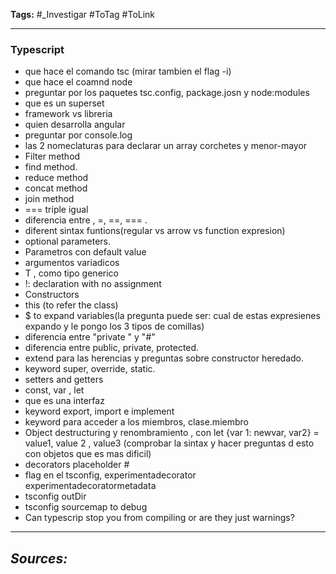 **Tags:** #_Investigar 
#ToTag #ToLink 
- - -
### Typescript
- que hace el comando tsc (mirar tambien el flag -i)
- que hace el coamnd node
- preguntar por los paquetes tsc.config, package.josn y node:modules
- que es un superset
- framework vs libreria
- quien desarrolla angular
- preguntar por console.log
- las 2 nomeclaturas para declarar un array  corchetes y menor-mayor
- Filter method
- find method.
- reduce method
- concat method 
- join method
- === triple igual 
- diferencia entre , =, \==, \=== .
- diferent sintax funtions(regular vs arrow vs function expresion)
- optional parameters.
- Parametros con default value
- argumentos variadicos
- T , como tipo generico
- !: declaration with no assignment
- Constructors
- this (to refer the class)
- $ to expand variables(la pregunta puede ser: cual de estas expresienes expando y le pongo los 3 tipos de comillas)
- diferencia entre "private " y "#"
- diferencia entre public, private, protected.
- extend para las herencias y preguntas sobre constructor heredado.
- keyword super, override, static.
- setters and getters
- const, var , let
- que es una interfaz
- keyword export, import e implement 
- keyword para acceder a los miembros, clase.miembro
- Object destructuring y renombramiento , con let {var 1: newvar, var2} = value1, value 2 , value3 (comprobar la sintax y hacer preguntas d esto con objetos que es mas dificil)
- decorators placeholder \#
- flag en el tsconfig, experimentadecorator experimentadecoratormetadata
- tsconfig outDir
-  tsconfig sourcemap to debug
- Can typescrip stop you from compiling or are they just warnings?


- - - 
## ***Sources:***